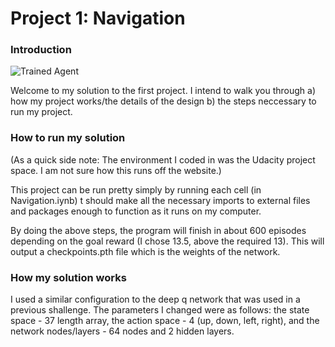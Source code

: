 [//]: # (Image References)

[image1]: https://user-images.githubusercontent.com/10624937/42135619-d90f2f28-7d12-11e8-8823-82b970a54d7e.gif "Trained Agent"

# Project 1: Navigation

### Introduction


![Trained Agent][image1]

Welcome to my solution to the first project. I intend to walk you through a) how my project works/the details of the design b) the steps neccessary to run my project.

### How to run my solution

(As a quick side note: The environment I coded in was the Udacity project space. I am not sure how this runs off the website.)

This project can be run pretty simply by running each cell (in Navigation.iynb) t should make all the necessary imports to external files and packages enough to function as it runs on my computer. 

By doing the above steps, the program will finish in about 600 episodes depending on the goal reward (I chose 13.5, above the required 13). This will output a checkpoints.pth file which is the weights of the network. 

### How my solution works

I used a similar configuration to the deep q network that was used in a previous shallenge. The parameters I changed were as follows: the state space - 37 length array, the action space - 4 (up, down, left, right), and the network nodes/layers - 64 nodes and 2 hidden layers.

